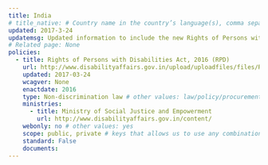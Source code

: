 ```yaml
---
title: India
# title_native: # Country name in the country’s language(s), comma separated. For Switzerland: Schweiz, Suisse, Svizzera, Svizra
updated: 2017-3-24
updatemsg: Updated information to include the new Rights of Persons with Disabilities Act passed in December 2016.
# Related page: None
policies:
  - title: Rights of Persons with Disabilities Act, 2016 (RPD)
    url: http://www.disabilityaffairs.gov.in/upload/uploadfiles/files/RPWD%20ACT%202016.pdf 
    updated: 2017-03-24
    wcagver: None
    enactdate: 2016
    type: Non-discrimination law # other values: law/policy/procurement
    ministries:
      - title: Ministry of Social Justice and Empowerment 
        url: http://www.disabilityaffairs.gov.in/content/
    webonly: no # other values: yes
    scope: public, private # keys that allows us to use any combination
    standard: False
    documents:
---
```

